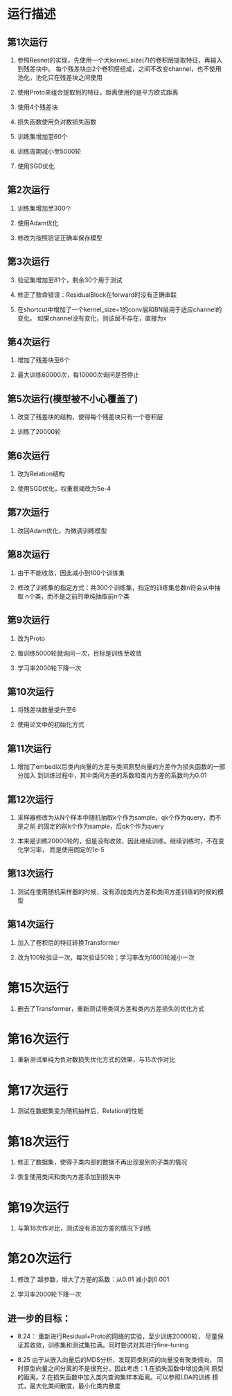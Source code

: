 # 运行描述

## 第1次运行

1. 参照Resnet的实现，先使用一个大kernel_size(7)的卷积层提取特征，再输入到残差块中。
每个残差块由2个卷积层组成，之间不改变channel，也不使用池化，池化只在残差块之间使用

2. 使用Proto来组合提取到的特征，距离使用的是平方欧式距离

3. 使用4个残差块

4. 损失函数使用负对数损失函数

5. 训练集增加至60个

6. 训练周期减小至5000轮

7. 使用SGD优化

## 第2次运行

1. 训练集增加至300个

2. 使用Adam优化

3. 修改为按照验证正确率保存模型

## 第3次运行

3. 验证集增加至81个，剩余30个用于测试

4. 修正了致命错误：ResidualBlock在forward时没有正确串联

5. 在shortcut中增加了一个kernel_size=1的conv层和BN层用于适应channel的变化。
如果channel没有变化，则该层不存在，直接为x

## 第4次运行

1. 增加了残差块至6个

2. 最大训练60000次，每10000次询问是否停止 

## 第5次运行(模型被不小心覆盖了)

1. 改变了残差块的结构，使得每个残差块只有一个卷积层

2. 训练了20000轮

## 第6次运行

1. 改为Relation结构

2. 使用SGD优化，权重衰竭改为5e-4

## 第7次运行

1. 改回Adam优化，为微调训练模型

## 第8次运行

1. 由于不能收敛，因此减小到100个训练集

2. 修改了训练集的指定方式：共300个训练集，指定的训练集总数n将会从中抽取
n个类，而不是之前的单纯抽取前n个类

## 第9次运行

1. 改为Proto

2. 每训练5000轮就询问一次，目标是训练至收敛

3. 学习率2000轮下降一次 

## 第10次运行

1. 将残差块数量提升至6

2. 使用论文中的初始化方式

## 第11次运行

1. 增加了embed以后类内向量的方差与类间原型向量的方差作为损失函数的一部分加入
到训练过程中，其中类间方差的系数和类内方差的系数均为0.01

## 第12次运行

1. 采样器修改为从N个样本中随机抽取k个作为sample，qk个作为query，而不是之前
的固定的前k个作为sample，后qk个作为query

2. 本来是训练20000轮的，但是没有收敛，因此继续训练。继续训练时，不在变化学习率，
而是使用固定的1e-5

## 第13次运行

1. 测试在使用随机采样器的时候，没有添加类内方差和类间方差训练的时候的模型

## 第14次运行

1. 加入了卷积后的特征转换Transformer

2. 改为100轮验证一次，每次验证50轮；学习率改为1000轮减小一次

# 第15次运行

1. 删去了Transformer，重新测试带类间方差和类内方差损失的优化方式

# 第16次运行

1. 重新测试单纯为负对数损失优化方式的效果，与15次作对比

# 第17次运行

1. 测试在数据集变为随机抽样后，Relation的性能

# 第18次运行

1. 修正了数据集，使得子类内部的数据不再出现是别的子类的情况

2. 恢复使用类间和类内方差添加到损失中

# 第19次运行

1. 与第18次作对比，测试没有添加方差的情况下训练

# 第20次运行

1. 修改了 超参数，增大了方差的系数：从0.01 减小到0.001

2. 学习率2000轮下降一次

## 进一步的目标：

- 8.24：
重新进行Residual+Proto的网络的实验，至少训练20000轮，
尽量保证其收敛，训练集和测试集拉满。同时尝试对其进行fine-tuning

- 8.25
由于从嵌入向量后的MDS分析，发现同类别间的向量没有聚类倾向，
同时原型向量之间分离的不是很充分。因此考虑：1.在损失函数中增加类间
原型的距离。2.在损失函数中加入类内查询集样本距离。可以参照LDA的训练
模式，最大化类间散度，最小化类内散度
